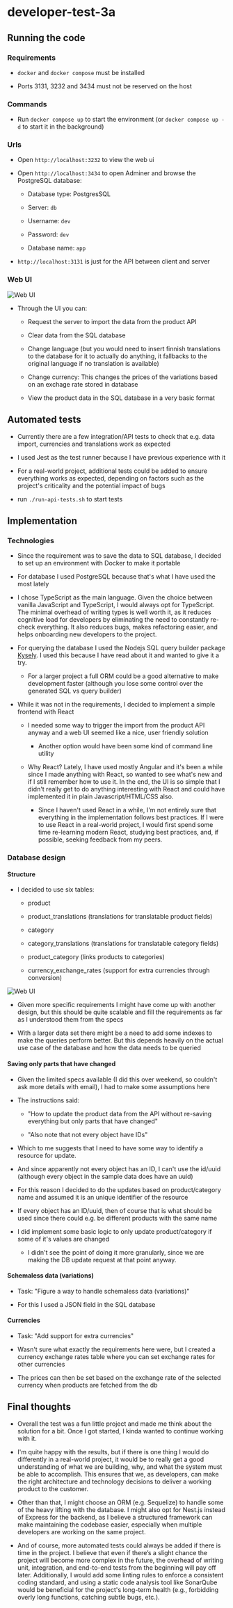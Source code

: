 # developer-test-3a

## Running the code

### Requirements

- `docker` and `docker compose` must be installed

- Ports 3131, 3232 and 3434 must not be reserved on the host 

### Commands

- Run `docker compose up` to start the environment (or `docker compose up -d` to start it in the background)

### Urls

- Open `http://localhost:3232` to view the web ui

- Open `http://localhost:3434` to open Adminer and browse the PostgreSQL database:

  - Database type: PostgresSQL

  - Server: `db`

  - Username: `dev`

  - Password: `dev`

  - Database name: `app`

- `http://localhost:3131` is just for the API between client and server

### Web UI

![Web UI](docs/web_ui.png)

- Through the UI you can:

  - Request the server to import the data from the product API

  - Clear data from the SQL database

  - Change language (but you would need to insert finnish translations to the database for it to actually do anything, it fallbacks to the original language if no translation is available)

  - Change currency: This changes the prices of the variations based on an exchage rate stored in database

  - View the product data in the SQL database in a very basic format

## Automated tests

- Currently there are a few integration/API tests to check that e.g. data import, currencies and translations work as expected

- I used Jest as the test runner because I have previous experience with it

- For a real-world project, additional tests could be added to ensure everything works as expected, depending on factors such as the project's criticality and the potential impact of bugs

- run `./run-api-tests.sh` to start tests

## Implementation

### Technologies

- Since the requirement was to save the data to SQL database, I decided to set up an environment with Docker to make it portable

- For database I used PostgreSQL because that's what I have used the most lately

- I chose TypeScript as the main language. Given the choice between vanilla JavaScript and TypeScript, I would always opt for TypeScript. The minimal overhead of writing types is well worth it, as it reduces cognitive load for developers by eliminating the need to constantly re-check everything. It also reduces bugs, makes refactoring easier, and helps onboarding new developers to the project.

- For querying the database I used the Nodejs SQL query builder package [Kysely](https://github.com/kysely-org/kysely). I used this because I have read about it and wanted to give it a try.

  - For a larger project a full ORM could be a good alternative to make development faster (although you lose some control over the generated SQL vs query builder)

- While it was not in the requirements, I decided to implement a simple frontend with React

  - I needed some way to trigger the import from the product API anyway and a web UI seemed like a nice, user friendly solution

    - Another option would have been some kind of command line utility 

  - Why React? Lately, I have used mostly Angular and it's been a while since I made anything with React, so wanted to see what's new and if I still remember how to use it. In the end, the UI is so simple that I didn't really get to do anything interesting with React and could have implemented it in plain Javascript/HTML/CSS also.

    - Since I haven't used React in a while, I'm not entirely sure that everything in the implementation follows best practices. If I were to use React in a real-world project, I would first spend some time re-learning modern React, studying best practices, and, if possible, seeking feedback from my peers.

### Database design

#### Structure

- I decided to use six tables:

  - product

  - product_translations (translations for translatable product fields)

  - category

  - category_translations (translations for translatable category fields)

  - product_category (links products to categories)

  - currency_exchange_rates (support for extra currencies through conversion)

![Web UI](docs/er_diagram.png)

- Given more specific requirements I might have come up with another design, but this should be quite scalable and fill the requirements as far as I understood them from the specs

- With a larger data set there might be a need to add some indexes to make the queries perform better. But this depends heavily on the actual use case of the database and how the data needs to be queried

#### Saving only parts that have changed 

- Given the limited specs available (I did this over weekend, so couldn't ask more details with email), I had to make some assumptions here

- The instructions said:

  - "How to update the product data from the API without re-saving everything but only parts that have changed" 

  - "Also note that not every object have IDs" 

- Which to me suggests that I need to have some way to identify a resource for update.

- And since apparently not every object has an ID, I can't use the id/uuid (although every object in the sample data does have an uuid)

- For this reason I decided to do the updates based on product/category name and assumed it is an unique identifier of the resource

- If every object has an ID/uuid, then of course that is what should be used since there could e.g. be different products with the same name

- I did implement some basic logic to only update product/category if some of it's values are changed

  - I didn't see the point of doing it more granularly, since we are making the DB update request at that point anyway.


#### Schemaless data (variations)

- Task: "Figure a way to handle schemaless data (variations)"

- For this I used a JSON field in the SQL database

#### Currencies

- Task: "Add support for extra currencies"

- Wasn't sure what exactly the requirements here were, but I created a currency exchange rates table where you can set exchange rates for other currencies

- The prices can then be set based on the exchange rate of the selected currency when products are fetched from the db

## Final thoughts

- Overall the test was a fun little project and made me think about the solution for a bit. Once I got started, I kinda wanted to continue working with it.

- I'm quite happy with the results, but if there is one thing I would do differently in a real-world project, it would be to really get a good understanding of what we are building, why, and what the system must be able to accomplish. This ensures that we, as developers, can make the right architecture and technology decisions to deliver a working product to the customer.

- Other than that, I might choose an ORM (e.g. Sequelize) to handle some of the heavy lifting with the database. I might also opt for Nest.js instead of Express for the backend, as I believe a structured framework can make maintaining the codebase easier, especially when multiple developers are working on the same project.

- And of course, more automated tests could always be added if there is time in the project. I believe that even if there’s a slight chance the project will become more complex in the future, the overhead of writing unit, integration, and end-to-end tests from the beginning will pay off later. Additionally, I would add some linting rules to enforce a consistent coding standard, and using a static code analysis tool like SonarQube would be beneficial for the project's long-term health (e.g., forbidding overly long functions, catching subtle bugs, etc.).